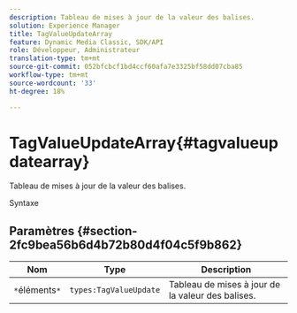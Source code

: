 ```yaml
---
description: Tableau de mises à jour de la valeur des balises.
solution: Experience Manager
title: TagValueUpdateArray
feature: Dynamic Media Classic, SDK/API
role: Développeur, Administrateur
translation-type: tm+mt
source-git-commit: 052bfcbcf1bd4ccf60afa7e3325bf58dd07cba85
workflow-type: tm+mt
source-wordcount: '33'
ht-degree: 18%

---
```



# TagValueUpdateArray{#tagvalueupdatearray}

Tableau de mises à jour de la valeur des balises.

Syntaxe

## Paramètres {#section-2fc9bea56b6d4b72b80d4f04c5f9b862}

| Nom | Type | Description |
|---|---|---|
| `*`éléments`*` | `types:TagValueUpdate` | Tableau de mises à jour de la valeur des balises. |

